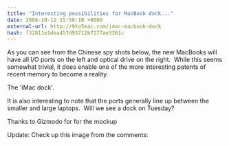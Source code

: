 ```yaml
---
title: "Interesting possibilities for MacBook dock..."
date: 2008-10-12 15:58:18 +0000
external-url: http://9to5mac.com/imac-macbook-dock
hash: f32811e1dea457d93712b7277ae3261c
---
```



As you can see from the Chinese spy shots below, the new MacBooks will have all I/O ports on the left and optical drive on the right.  While this seems somewhat trivial, it does enable one of the more interesting patents of recent memory to become a reality. 

The 'iMac dock'.  

It is also interesting to note that the ports generally line up between the smaller and large laptops.  Will we see a dock on Tuesday?   



Thanks to Gizmodo for for the mockup

Update: Check up this image from the comments:



          


